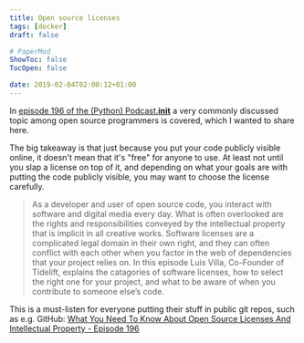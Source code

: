 ```yaml
---
title: Open source licenses
tags: [docker]
draft: false

# PaperMod
ShowToc: false
TocOpen: false

date: 2019-02-04T02:00:12+01:00
---
```


In [episode 196 of the (Python) Podcast.__init__](https://www.pythonpodcast.com/software-licenses-for-developers-episode-196/) a very commonly discussed topic among open source programmers is covered, which I wanted to share here.

The big takeaway is that just because you put your code publicly visible online, it doesn't mean that it's "free" for anyone to use. At least not until you slap a license on top of it, and depending on what your goals are with putting the code publicly visible, you may want to choose the license carefully.

> As a developer and user of open source code, you interact with software and digital media every day. What is often overlooked are the rights and responsibilities conveyed by the intellectual property that is implicit in all creative works. Software licenses are a complicated legal domain in their own right, and they can often conflict with each other when you factor in the web of dependencies that your project relies on. In this episode Luis Villa, Co-Founder of Tidelift, explains the catagories of software licenses, how to select the right one for your project, and what to be aware of when you contribute to someone else’s code.

This is a must-listen for everyone putting their stuff in public git repos, such as e.g. GitHub: [What You Need To Know About Open Source Licenses And Intellectual Property - Episode 196](https://www.pythonpodcast.com/software-licenses-for-developers-episode-196/)
